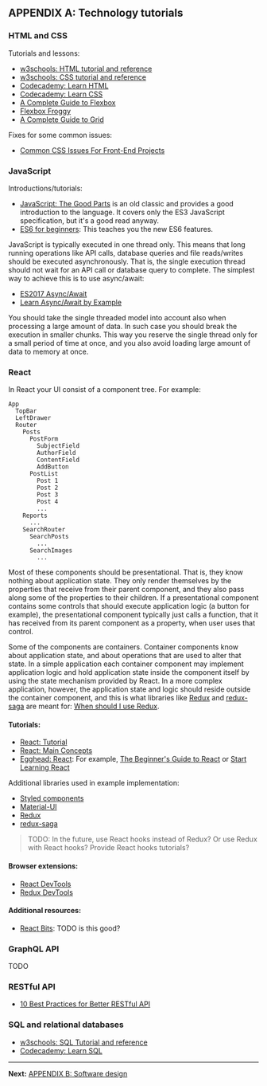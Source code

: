 ## APPENDIX A: Technology tutorials

### HTML and CSS

Tutorials and lessons:

- [w3schools: HTML tutorial and reference](https://www.w3schools.com/html/)
- [w3schools: CSS tutorial and reference](https://www.w3schools.com/css/)
- [Codecademy: Learn HTML](https://www.codecademy.com/learn/learn-html)
- [Codecademy: Learn CSS](https://www.codecademy.com/learn/learn-css)
- [A Complete Guide to Flexbox](https://css-tricks.com/snippets/css/a-guide-to-flexbox/)
- [Flexbox Froggy](http://flexboxfroggy.com/)
- [A Complete Guide to Grid](https://css-tricks.com/snippets/css/complete-guide-grid/)

Fixes for some common issues:

- [Common CSS Issues For Front-End Projects](https://www.smashingmagazine.com/2018/12/common-css-issues-front-end-projects/)

### JavaScript

Introductions/tutorials:

- [JavaScript: The Good Parts](http://shop.oreilly.com/product/9780596517748.do) is an old classic and provides a good introduction to the language. It covers only the ES3 JavaScript specification, but it's a good read anyway.
- [ES6 for beginners](https://codeburst.io/es6-tutorial-for-beginners-5f3c4e7960be): This teaches you the new ES6 features.

JavaScript is typically executed in one thread only. This means that long running operations like API calls, database queries and file reads/writes should be executed asynchronously. That is, the single execution thread should not wait for an API call or database query to complete. The simplest way to achieve this is to use async/await:

- [ES2017 Async/Await](http://rossboucher.com/await/#/)
- [Learn Async/Await by Example](https://codeburst.io/javascript-es-2017-learn-async-await-by-example-48acc58bad65)

You should take the single threaded model into account also when processing a large amount of data. In such case you should break the execution in smaller chunks. This way you reserve the single thread only for a small period of time at once, and you also avoid loading large amount of data to memory at once.

### React

In React your UI consist of a component tree. For example:

```shell
App
  TopBar
  LeftDrawer
  Router
    Posts
      PostForm
        SubjectField
        AuthorField
        ContentField
        AddButton
      PostList
        Post 1
        Post 2
        Post 3
        Post 4
        ...
    Reports
      ...
    SearchRouter
      SearchPosts
        ...
      SearchImages
        ...
```

Most of these components should be presentational. That is, they know nothing about application state. They only render themselves by the properties that receive from their parent component, and they also pass along some of the properties to their children. If a presentational component contains some controls that should execute application logic (a button for example), the presentational component typically just calls a function, that it has received from its parent component as a property, when user uses that control.

Some of the components are containers. Container components know about application state, and about operations that are used to alter that state. In a simple application each container component may implement application logic and hold application state inside the component itself by using the state mechanism provided by React. In a more complex application, however, the application state and logic should reside outside the container component, and this is what libraries like [Redux](https://redux.js.org/) and [redux-saga](https://redux-saga.js.org/) are meant for: [When should I use Redux](https://redux.js.org/faq/general#when-should-i-use-redux).

#### Tutorials:

- [React: Tutorial](https://reactjs.orgtutorial.html.md)
- [React: Main Concepts](https://reactjs.org/docs/hello-world.html)
- [Egghead: React](https://egghead.io/browse/frameworks/react): For example, [The Beginner's Guide to React](https://egghead.io/courses/the-beginner-s-guide-to-react) or [Start Learning React](https://egghead.io/courses/start-learning-react)

Additional libraries used in example implementation:

- [Styled components](https://www.styled-components.com/)
- [Material-UI](https://material-ui.com/)
- [Redux](https://redux.js.org/)
- [redux-saga](https://redux-saga.js.org/)

> TODO: In the future, use React hooks instead of Redux? Or use Redux with React hooks? Provide React hooks tutorials?

#### Browser extensions:

- [React DevTools](https://github.com/facebook/react-devtools)
- [Redux DevTools](https://github.com/reduxjs/redux-devtools)

#### Additional resources:

- [React Bits](https://vasanthk.gitbooks.io/react-bits/): TODO is this good?

### GraphQL API

TODO

### RESTful API

- [10 Best Practices for Better RESTful API](https://blog.mwaysolutions.com/2014/06/05/10-best-practices-for-better-restful-api/)

### SQL and relational databases

- [w3schools: SQL Tutorial and reference](https://www.w3schools.com/sql/)
- [Codecademy: Learn SQL](https://www.codecademy.com/learn/learn-sql)

---

**Next:** [APPENDIX B: Software design](b-software-design.md)
